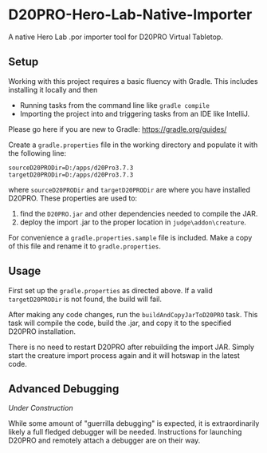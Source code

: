 # D20PRO-Hero-Lab-Native-Importer
A native Hero Lab .por importer tool for D20PRO Virtual Tabletop.

## Setup
Working with this project requires a basic fluency with Gradle. This includes installing it locally and then 
* Running tasks from the command line like `gradle compile`
* Importing the project into and triggering tasks from an IDE like IntelliJ. 
 
Please go here if you are new to Gradle: https://gradle.org/guides/

Create a `gradle.properties` file in the working directory and populate it with the following line:
```
sourceD20PRODir=D:/apps/d20Pro3.7.3
targetD20PRODir=D:/apps/d20Pro3.7.3
```
where `sourceD20PRODir` and `targetD20PRODir` are where you have installed D20PRO. These properties are used to:
1. find the `D20PRO.jar` and other dependencies needed to compile the JAR. 
2. deploy the import .jar to the proper location in `judge\addon\creature`.
  
For convenience a `gradle.properties.sample` file is included. Make a copy of this file and rename it to `gradle.properties`.  
  
## Usage
First set up the `gradle.properties` as directed above. If a valid `targetD20PRODir` is not found, the build will fail.

After making any code changes, run the `buildAndCopyJarToD20PRO` task. This task will compile the code, build the .jar, and copy it to the specified D20PRO installation.

There is no need to restart D20PRO after rebuilding the import JAR. Simply start the creature import process again and it will hotswap in the latest code.
  
## Advanced Debugging
_Under Construction_

While some amount of "guerrilla debugging" is expected, it is extraordinarily likely a full fledged debugger will be needed.
Instructions for launching D20PRO and remotely attach a debugger are on their way.  
